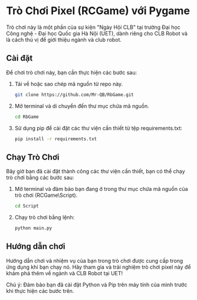 # Trò Chơi Pixel (RCGame) với Pygame 

Trò chơi này là một phần của sự kiện "Ngày Hội CLB" tại trường Đại học Công nghệ - Đại học Quốc gia Hà Nội (UET), dành riêng cho CLB Robot và là cách thú vị để giới thiệu ngành và club robot.

## Cài đặt

Để chơi trò chơi này, bạn cần thực hiện các bước sau:

1. Tải về hoặc sao chép mã nguồn từ repo này.
   ```bash
   git clone https://github.com/Mr-QB/RbGame.git 
   ```
2. Mở terminal và di chuyển đến thư mục chứa mã nguồn.
   ```bash
   cd RbGame
   ```
3. Sử dụng pip để cài đặt các thư viện cần thiết từ tệp requirements.txt:

   ```bash
   pip install -r requirements.txt
## Chạy Trò Chơi
Bây giờ bạn đã cài đặt thành công các thư viện cần thiết, bạn có thể chạy trò chơi bằng các bước sau:

1. Mở terminal và đảm bảo bạn đang ở trong thư mục chứa mã nguồn của trò chơi (RCGame\Script).
   ```bash
   cd Script
   ```
2. Chạy trò chơi bằng lệnh:
   ```bash
   python main.py
   ```
## Hướng dẫn chơi
Hướng dẫn chơi và nhiệm vụ của bạn trong trò chơi được cung cấp trong ứng dụng khi bạn chạy nó. Hãy tham gia và trải nghiệm trò chơi pixel này để khám phá thêm về ngành và CLB Robot tại UET!

Chú ý: Đảm bảo bạn đã cài đặt Python và Pip trên máy tính của mình trước khi thực hiện các bước trên.
